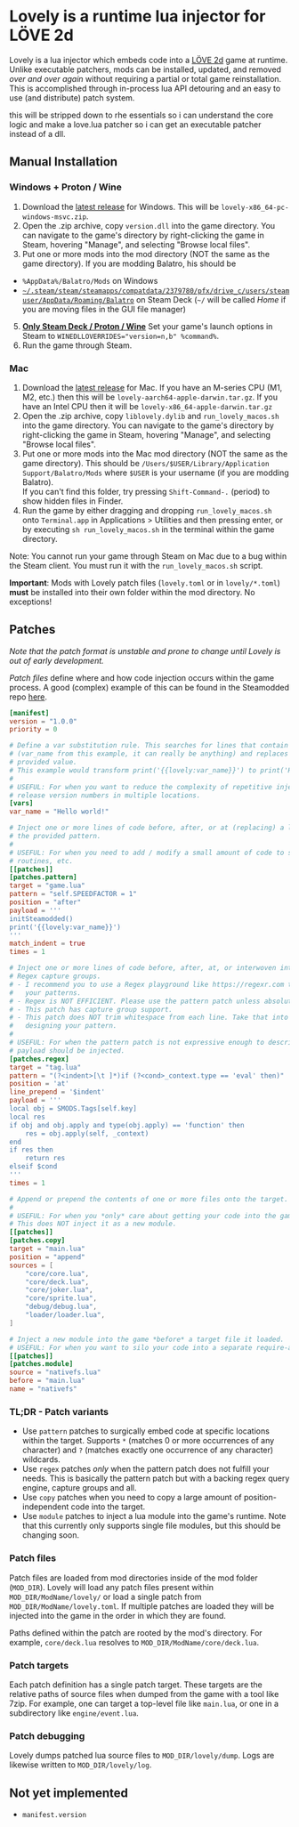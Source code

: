 # Lovely is a runtime lua injector for LÖVE 2d

Lovely is a lua injector which embeds code into a [LÖVE 2d](https://love2d.org/) game at runtime. Unlike executable patchers, mods can be installed, updated, and removed *over and over again* without requiring a partial or total game reinstallation. This is accomplished through in-process lua API detouring and an easy to use (and distribute) patch system.

this will be stripped down to rhe essentials so i can understand the core logic and make a love.lua patcher so i can get an executable patcher instead of a dll.

## Manual Installation

### Windows + Proton / Wine

1. Download the [latest release](https://github.com/ethangreen-dev/lovely-injector/releases) for Windows. This will be `lovely-x86_64-pc-windows-msvc.zip`.
2. Open the .zip archive, copy `version.dll` into the game directory. You can navigate to the game's directory by right-clicking the game in Steam, hovering "Manage", and selecting "Browse local files".
3. Put one or more mods into the mod directory (NOT the same as the game directory). If you are modding Balatro, his should be
* `%AppData%/Balatro/Mods` on Windows
* [`~/.steam/steam/steamapps/compatdata/2379780/pfx/drive_c/users/steamuser/AppData/Roaming/Balatro`](https://steamcommunity.com/sharedfiles/filedetails/?id=3178949415) on Steam Deck (`~/` will be called *Home* if you are moving files in the GUI file manager)
5. **<ins>Only Steam Deck / Proton / Wine</ins>** Set your game's launch options in Steam to `WINEDLLOVERRIDES="version=n,b" %command%`.
6. Run the game through Steam.

### Mac

1. Download the [latest release](https://github.com/ethangreen-dev/lovely-injector/releases) for Mac. If you have an M-series CPU (M1, M2, etc.) then this will be `lovely-aarch64-apple-darwin.tar.gz`. If you have an Intel CPU then it will be `lovely-x86_64-apple-darwin.tar.gz`
2. Open the .zip archive, copy `liblovely.dylib` and `run_lovely_macos.sh` into the game directory. You can navigate to the game's directory by right-clicking the game in Steam, hovering "Manage", and selecting "Browse local files".
3. Put one or more mods into the Mac mod directory (NOT the same as the game directory). This should be `/Users/$USER/Library/Application Support/Balatro/Mods` where `$USER` is your username (if you are modding Balatro).\
If you can't find this folder, try pressing `Shift-Command-.` (period) to show hidden files in Finder.
4. Run the game by either dragging and dropping `run_lovely_macos.sh` onto `Terminal.app` in Applications > Utilities and then pressing enter, or by executing `sh run_lovely_macos.sh` in the terminal within the game directory.

Note: You cannot run your game through Steam on Mac due to a bug within the Steam client. You must run it with the `run_lovely_macos.sh` script.

**Important**: Mods with Lovely patch files (`lovely.toml` or in `lovely/*.toml`) **must** be installed into their own folder within the mod directory. No exceptions!

## Patches

*Note that the patch format is unstable and prone to change until Lovely is out of early development.*

*Patch files* define where and how code injection occurs within the game process. A good (complex) example of this can be found in the Steamodded repo [here](https://github.com/Steamopollys/Steamodded/tree/main/lovely).
```toml
[manifest]
version = "1.0.0"
priority = 0

# Define a var substitution rule. This searches for lines that contain {{lovely:var_name}}
# (var_name from this example, it can really be anything) and replaces each match with the
# provided value.
# This example would transform print('{{lovely:var_name}}') to print('Hello world!').
#
# USEFUL: For when you want to reduce the complexity of repetitive injections, eg. embedding
# release version numbers in multiple locations.
[vars]
var_name = "Hello world!"

# Inject one or more lines of code before, after, or at (replacing) a line which matches
# the provided pattern.
#
# USEFUL: For when you need to add / modify a small amount of code to setup initialization
# routines, etc.
[[patches]]
[patches.pattern]
target = "game.lua"
pattern = "self.SPEEDFACTOR = 1"
position = "after"
payload = '''
initSteamodded()
print('{{lovely:var_name}}')
'''
match_indent = true
times = 1

# Inject one or more lines of code before, after, at, or interwoven into one or more
# Regex capture groups.
# - I recommend you to use a Regex playground like https://regexr.com to build
#   your patterns.
# - Regex is NOT EFFICIENT. Please use the pattern patch unless absolutely necessary.
# - This patch has capture group support.
# - This patch does NOT trim whitespace from each line. Take that into account when
#   designing your pattern.
#
# USEFUL: For when the pattern patch is not expressive enough to describe how the
# payload should be injected.
[patches.regex]
target = "tag.lua"
pattern = "(?<indent>[\t ]*)if (?<cond>_context.type == 'eval' then)"
position = 'at'
line_prepend = '$indent'
payload = '''
local obj = SMODS.Tags[self.key]
local res
if obj and obj.apply and type(obj.apply) == 'function' then
    res = obj.apply(self, _context)
end
if res then
    return res
elseif $cond
'''
times = 1

# Append or prepend the contents of one or more files onto the target.
#
# USEFUL: For when you *only* care about getting your code into the game, nothing else.
# This does NOT inject it as a new module.
[[patches]]
[patches.copy]
target = "main.lua"
position = "append"
sources = [
    "core/core.lua",
    "core/deck.lua",
    "core/joker.lua",
    "core/sprite.lua",
    "debug/debug.lua",
    "loader/loader.lua",
]

# Inject a new module into the game *before* a target file it loaded.
# USEFUL: For when you want to silo your code into a separate require-able module OR inject a "global" dependency before game / mod code begins execution.
[[patches]]
[patches.module]
source = "nativefs.lua"
before = "main.lua"
name = "nativefs"
```

### TL;DR - Patch variants

- Use `pattern` patches to surgically embed code at specific locations within the target. Supports `*` (matches 0 or more occurrences of any character) and `?` (matches exactly one occurrence of any character) wildcards.
- Use `regex` patches *only* when the pattern patch does not fulfill your needs. This is basically the pattern patch but with a backing regex query engine, capture groups and all.
- Use `copy` patches when you need to copy a large amount of position-independent code into the target.
- Use `module` patches to inject a lua module into the game's runtime. Note that this currently only supports single file modules, but this should be changing soon.

### Patch files

Patch files are loaded from mod directories inside of the mod folder (`MOD_DIR`). Lovely will load any patch files present within `MOD_DIR/ModName/lovely/` or load a single patch from `MOD_DIR/ModName/lovely.toml`. If multiple patches are loaded they will be injected into the game in the order in which they are found.

Paths defined within the patch are rooted by the mod's directory. For example, `core/deck.lua` resolves to `MOD_DIR/ModName/core/deck.lua`.

### Patch targets

Each patch definition has a single patch target. These targets are the relative paths of source files when dumped from the game with a tool like 7zip. For example, one can target a top-level file like `main.lua`, or one in a subdirectory like `engine/event.lua`.

### Patch debugging

Lovely dumps patched lua source files to `MOD_DIR/lovely/dump`. Logs are likewise written to `MOD_DIR/lovely/log`.

## Not yet implemented

- `manifest.version`
